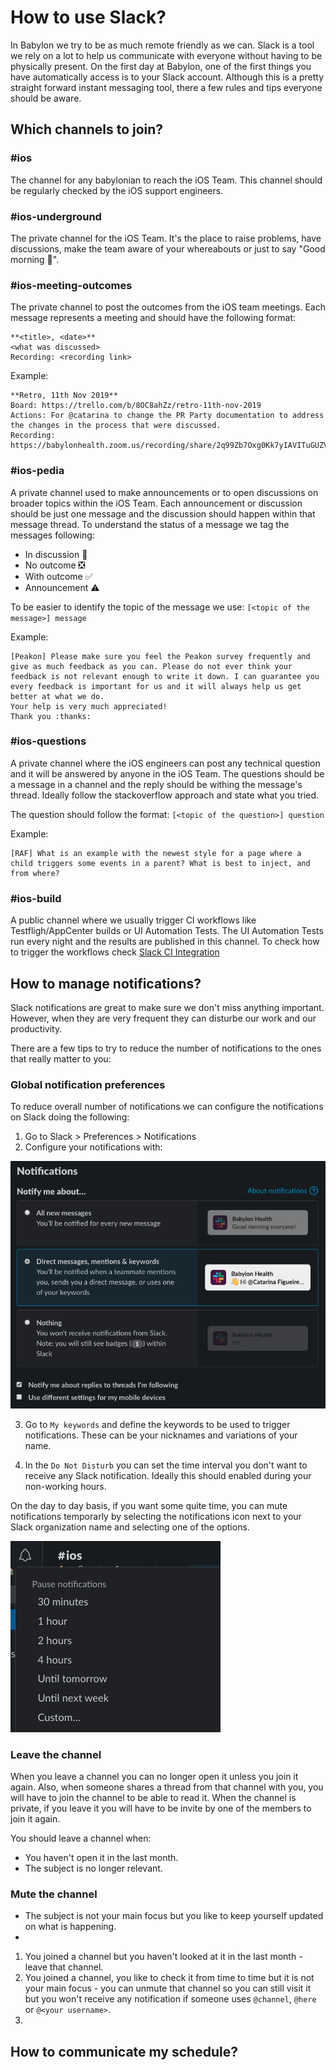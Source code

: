 # How to use Slack?

In Babylon we try to be as much remote friendly as we can.
Slack is a tool we rely on a lot to help us communicate with everyone without having to be physically present.
On the first day at Babylon, one of the first things you have automatically access is to your Slack account.
Although this is a pretty straight forward instant messaging tool, there a few rules and tips everyone should be aware.

## Which channels to join?

### #ios
The channel for any babylonian to reach the iOS Team. This channel should be regularly checked by the iOS support engineers.

### #ios-underground
The private channel for the iOS Team. It's the place to raise problems, have discussions, make the team aware of your whereabouts or just to say "Good morning 👋".

### #ios-meeting-outcomes
The private channel to post the outcomes from the iOS team meetings.
Each message represents a meeting and should have the following format:

```
**<title>, <date>**
<what was discussed>
Recording: <recording link>
```
Example:

```
**Retro, 11th Nov 2019**
Board: https://trello.com/b/8OC8ahZz/retro-11th-nov-2019
Actions: For @catarina to change the PR Party documentation to address the changes in the process that were discussed.
Recording: https://babylonhealth.zoom.us/recording/share/2q99Zb7Oxg0Kk7yIAVITuGUZVCs2_eV7Vge2Ppmjq3WwIumekTziMw
```

### #ios-pedia
A private channel used to make announcements or to open discussions on broader topics within the iOS Team.
Each announcement or discussion should be just one message and the discussion should happen within that message thread.
To understand the status of a message we tag the messages following:

- In discussion 💬
- No outcome ❎
- With outcome ✅
- Announcement ⚠️

To be easier to identify the topic of the message we use:
 `[<topic of the message>] message`

Example: 

```
[Peakon] Please make sure you feel the Peakon survey frequently and give as much feedback as you can. Please do not ever think your feedback is not relevant enough to write it down. I can guarantee you every feedback is important for us and it will always help us get better at what we do.
Your help is very much appreciated!
Thank you :thanks:
```

### #ios-questions

A private channel where the iOS engineers can post any technical question and it will be answered by anyone in the iOS Team.
The questions should be a message in a channel and the reply should be withing the message's thread.
Ideally follow the stackoverflow approach and state what you tried.

The question should follow the format:
`[<topic of the question>] question`

Example:
```
[RAF] What is an example with the newest style for a page where a child triggers some events in a parent? What is best to inject, and from where?
```

### #ios-build

A public channel where we usually trigger CI workflows like Testfligh/AppCenter builds or UI Automation Tests.
The UI Automation Tests run every night and the results are published in this channel.
To check how to trigger the workflows check [Slack CI Integration](/SlackCIIntegration.md)
## How to manage notifications?

Slack notifications are great to make sure we don't miss anything important. However, when they are very frequent they can disturbe our work and our productivity.

There are a few tips to try to reduce the number of notifications to the ones that really matter to you:

### Global notification preferences

To reduce overall number of notifications we can configure the notifications on Slack doing the following:

1. Go to Slack > Preferences > Notifications
2. Configure your notifications with:

<img src="Assets/onboarding/slack-notification-preferences.png">

3. Go to `My keywords` and define the keywords to be used to trigger notifications. These can be your nicknames and variations of your name.

4. In the `Do Not Disturb` you can set the time interval you don't want to receive any Slack notification. Ideally this should enabled during your non-working hours.

On the day to day basis, if you want some quite time, you can mute notifications temporarly by selecting the notifications icon next to your Slack organization name and selecting one of the options.

<img src="Assets/onboarding/slack-notification-muted.png">

### Leave the channel

When you leave a channel you can no longer open it unless you join it again. Also, when someone shares a thread from that channel with you, you will have to join the channel to be able to read it.
When the channel is private, if you leave it you will have to be invite by one of the members to join it again.

You should leave a channel when:
 - You haven't open it in the last month.
 - The subject is no longer relevant.

### Mute the channel


 - The subject is not your main focus but you like to keep yourself updated on what is happening.
 -   
1. You joined a channel but you haven't looked at it in the last month - leave that channel.
2. You joined a channel, you like to check it from time to time but it is not your main focus - you can unmute that channel so you can still visit it but you won't receive any notification if someone uses `@channel`, `@here` or `@<your username>`.
3. 


## How to communicate my schedule?
